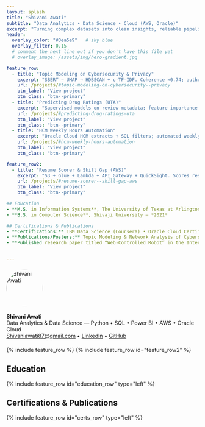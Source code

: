 ```yaml
---
layout: splash
title: "Shivani Awati"
subtitle: "Data Analytics • Data Science • Cloud (AWS, Oracle)"
excerpt: "Turning complex datasets into clean insights, reliable pipelines, and decision-ready dashboards."
header:
  overlay_color: "#0ea5e9"   # sky blue
  overlay_filter: 0.15
  # comment the next line out if you don't have this file yet
  # overlay_image: /assets/img/hero-gradient.jpg

feature_row:
  - title: "Topic Modeling on Cybersecurity & Privacy"
    excerpt: "SBERT → UMAP → HDBSCAN + c-TF-IDF. Coherence ≈0.74; author networks & dashboards."
    url: /projects/#topic-modeling-on-cybersecurity--privacy
    btn_label: "View project"
    btn_class: "btn--primary"
  - title: "Predicting Drug Ratings (UTA)"
    excerpt: "Supervised models on review metadata; feature importance explains drivers of ratings."
    url: /projects/#predicting-drug-ratings-uta
    btn_label: "View project"
    btn_class: "btn--primary"
  - title: "HCM Weekly Hours Automation"
    excerpt: "Oracle Cloud HCM extracts + SQL filters; automated weekly delivery; cut manual triage ~80%."
    url: /projects/#hcm-weekly-hours-automation
    btn_label: "View project"
    btn_class: "btn--primary"

feature_row2:
  - title: "Resume Scorer & Skill Gap (AWS)"
    excerpt: "S3 + Glue + Lambda + API Gateway + QuickSight. Scores resumes vs JDs and lists missing skills."
    url: /projects/#resume-scorer--skill-gap-aws
    btn_label: "View project"
    btn_class: "btn--primary"

## Education
- **M.S. in Information Systems**, The University of Texas at Arlington — *Completed*
- **B.S. in Computer Science**, Shivaji University — *2021*

## Certifications & Publications
- **Certifications:** IBM Data Science (Coursera) • Oracle Cloud Certified in Database Migration and Technologies • Certified ‘Graduate Business Analyst’ from ‘The University of Texas at Arlington’*
- **Publications/Posters:** Topic Modeling & Network Analysis of Cybersecurity/Privacy Literature (UTA Poster, 2025)
- **Published research paper titled “Web-Controlled Robot” in the International Journal of Scientific Research in Engineering and Management (IJSREM)


---
```


<!-- Profile block -->
<div style="display:flex; gap:18px; align-items:center; flex-wrap:wrap; margin: 1.25rem 0;">
  <img src="{{ site.baseurl }}/assets/img/shivani-photo.jpg" alt="Shivani Awati"
     style="width:96px;height:96px;border-radius:50%;object-fit:cover;">
  <div>
    <strong>Shivani Awati</strong><br/>
    Data Analytics & Data Science — Python • SQL • Power BI • AWS • Oracle Cloud<br/>
    <a href="mailto:Shivaniawati87@gmail.com"><i class="fas fa-envelope"></i> Shivaniawati87@gmail.com</a> •
    <a href="https://www.linkedin.com/in/shivani-awati"><i class="fab fa-linkedin"></i> LinkedIn</a> •
    <a href="https://github.com/shivaniawati"><i class="fab fa-github"></i> GitHub</a>
  </div>
</div>

{% include feature_row %}
{% include feature_row id="feature_row2" %}

## Education
{% include feature_row id="education_row" type="left" %}

## Certifications & Publications
{% include feature_row id="certs_row" type="left" %}
